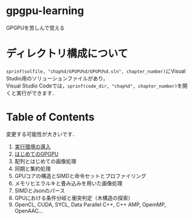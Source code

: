 # gpgpu-learning
GPGPUを苦しんで覚える

# ディレクトリ構成について
`sprinf(solfile, "chap%d/GPGPU%d/GPGPU%d.sln", chapter_number)`にVisual Studio用のソリューションファイルがあり，  
Visual Studio Codeでは，`sprinf(code_dir, "chap%d", chapter_number)`を開くと実行ができます．

# Table of Contents
変更する可能性が大きいです．
 1. [実行環境の導入](chap1/chapter1.md)
 2. [はじめてのGPGPU](chap2/chapter2.md)
 3. 配列とはじめての画像処理
 4. 同期と集約処理
 5. GPUコアの構造とSIMDと命令セットとプロファイリング
 6. メモリヒエラルキと畳み込みを用いた画像処理
 7. SIMDとJsonのパース
 8. GPUにおける条件分岐と衝突判定（木構造の探索）
 9. OpenCL, CUDA, SYCL, Data Parallel C++, C++ AMP, OpemMP, OpenAAC...